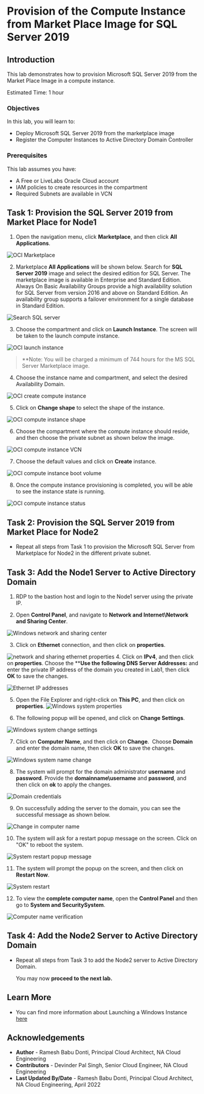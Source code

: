 # Provision of the Compute Instance from Market Place Image for SQL Server 2019

## Introduction

This lab demonstrates how to provision Microsoft SQL Server 2019 from the Market Place Image in a compute instance.

Estimated Time:  1 hour

### Objectives
In this lab, you will learn to:
* Deploy Microsoft SQL Server 2019 from the marketplace image
* Register the Computer Instances to Active Directory Domain Controller

### Prerequisites

This lab assumes you have:
- A Free or LiveLabs Oracle Cloud account
- IAM policies to create resources in the compartment
- Required Subnets are available in VCN

##  Task 1: Provision the SQL Server 2019 from Market Place for Node1

1. Open the navigation menu, click **Marketplace**, and then click **All Applications**.

  ![OCI Marketplace](./images/compute-instance-oci.png "OCI Marketplace")

2. Marketplace **All Applications** will be shown below. Search for **SQL Server 2019** image and select the desired edition for SQL Server. The marketplace image is available in Enterprise and Standard Edition. Always On Basic Availability Groups provide a high availability solution for SQL Server from version 2016 and above on Standard Edition. An availability group supports a failover environment for a single database in Standard Edition.

  ![Search SQL server](./images/compute-instance-marketplace.png "Search SQL server")

3. Choose the compartment and click on **Launch Instance**. The screen will be taken to the launch compute instance.

  ![OCI launch instance](./images/compute-instance-compartment.png "OCI launch instance")

> **Note: You will be charged a minimum of 744 hours for the MS SQL Server Marketplace image.

4. Choose the instance name and compartment, and select the desired Availability Domain.

  ![OCI create compute instance](./images/compute-instance-ad.png "OCI create compute instance")

5. Click on **Change shape** to select the shape of the instance.

  ![OCI compute instance shape](./images/compute-instance-shape.png "OCI compute instance shape")

6. Choose the compartment where the compute instance should reside, and then choose the private subnet as shown below the image.

  ![OCI compute instance VCN](./images/compute-instance-compart.png "OCI compute instance VCN")

7. Choose the default values and click on **Create** instance.

  ![OCI compute instance boot volume](./images/compute-instance-default.png "OCI compute instance boot volume")

8. Once the compute instance provisioning is completed, you will be able to see the instance state is running.

  ![OCI compute instance status](./images/compute-instance-provision.png "OCI compute instance status")

##  Task 2: Provision the SQL Server 2019 from Market Place for Node2

* Repeat all steps from Task 1 to provision the Microsoft SQL Server from Marketplace for Node2 in the different private subnet.

##  Task 3:  Add the Node1 Server to Active Directory Domain

1. RDP to the bastion host and login to the Node1 server using the private IP.

2. Open **Control Panel**, and navigate to **Network and Internet\Network and Sharing Center**.

  ![Windows network and sharing center](./images/windows-controlpanel.png "Windows network and sharing center")

3. Click on **Ethernet** connection, and then click on **properties**.

  ![network and sharing ethernet properties](./images/windows-network-ethernet.png " ")
4. Click on **IPv4**, and then click on **properties**. Choose the ****Use the following DNS Server Addresses:** and enter the private IP address of the domain you created in Lab1, then click **OK** to save the changes.

  ![Ethernet IP addresses](./images/windows-network-ip.png "Ethernet IP addresses")

5. Open the File Explorer and right-click on **This PC**, and then click on **properties**.
  ![Windows system properties](./images/windows-network-properties.png "Windows system properties")

6. The following popup will be opened, and click on **Change Settings**.

  ![Windows system change settings](./images/windows-network-changesettings.png " ")

7. Click on **Computer Name**, and then click on **Change**.  Choose **Domain** and enter the domain name, then click **OK** to save the changes.

  ![Windows system name change](./images/windows-network-changedomain.png "Windows system name change")

8. The system will prompt for the domain administrator **username** and **password**. Provide the **domainname\username** and **password**, and then click on **ok** to apply the changes.

  ![Domain credentials](./images/windows-network-changepass.png "Domain credentials")

9. On successfully adding the server to the domain, you can see the successful message as shown below.

  ![Change in computer name](./images/windows-network-successful.png "Change in computer name")

10. The system will ask for a restart popup message on the screen. Click on "OK" to reboot the system.

  ![System restart popup message](./images/windows-restart.png "System restart popup message")

11. The system will prompt the popup on the screen, and then click on **Restart Now**.  

  ![System restart](./images/windows-restart-popup.png "System restart")

12. To view the **complete computer name**, open the **Control Panel** and then go to **System and SecuritySystem**.

  ![Computer name verification](./images/windows-domain-verify.png "Computer name verification")

##  Task 4:  Add the Node2 Server to Active Directory Domain

* Repeat all steps from Task 3 to add the Node2 server to Active Directory Domain.

  You may now **proceed to the next lab.**

## Learn More
- You can find more information about Launching a Windows Instance [here](https://docs.oracle.com/en-us/iaas/Content/GSG/Tasks/launchinginstanceWindows.htm)


## Acknowledgements
* **Author** - Ramesh Babu Donti, Principal Cloud Architect, NA Cloud Engineering
* **Contributors** -  Devinder Pal Singh, Senior Cloud Engineer, NA Cloud Engineering
* **Last Updated By/Date** - Ramesh Babu Donti, Principal Cloud Architect, NA Cloud Engineering, April 2022
